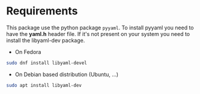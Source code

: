 # Requirements

This package use the python package `pyyaml`. To install pyyaml you need to have the **yaml.h** header file. If it's not
present on your system you need to install the libyaml-dev package.

- On Fedora
```bash
sudo dnf install libyaml-devel
```

- On Debian based distribution (Ubuntu, ...)
```bash
sudo apt install libyaml-dev
```
